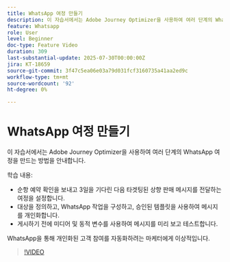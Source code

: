 ```yaml
---
title: WhatsApp 여정 만들기
description: 이 자습서에서는 Adobe Journey Optimizer을 사용하여 여러 단계의 WhatsApp 여정을 만드는 방법을 안내합니다.
feature: Whatsapp
role: User
level: Beginner
doc-type: Feature Video
duration: 309
last-substantial-update: 2025-07-30T00:00:00Z
jira: KT-18659
source-git-commit: 3f47c5ea06e03a79d031fcf3160735a41aa2ed9c
workflow-type: tm+mt
source-wordcount: '92'
ht-degree: 0%

---
```



# WhatsApp 여정 만들기

이 자습서에서는 Adobe Journey Optimizer을 사용하여 여러 단계의 WhatsApp 여정을 만드는 방법을 안내합니다.

학습 내용:

* 순항 예약 확인을 보내고 3일을 기다린 다음 타겟팅된 상향 판매 메시지를 전달하는 여정을 설정합니다.
* 대상을 정의하고, WhatsApp 작업을 구성하고, 승인된 템플릿을 사용하여 메시지를 개인화합니다.
* 게시하기 전에 미디어 및 동적 변수를 사용하여 메시지를 미리 보고 테스트합니다.

WhatsApp을 통해 개인화된 고객 참여를 자동화하려는 마케터에게 이상적입니다.

>[!VIDEO](https://video.tv.adobe.com/v/3470282/?learn=on&enablevpops)
